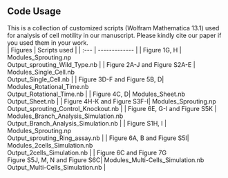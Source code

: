 ## Code Usage <br>
This is a collection of customized scripts (Wolfram Mathematica 13.1) used for analysis of cell motility in our manuscript. Please kindly cite our paper if you used them in your work.
<br>
| Figures  | Scripts used |
| :--- | ------------- |
| Figure 1G, H  | Modules_Sprouting.np <br> Output_sprouting_Wild_Type.nb |
| Figure 2A-J and Figure S2A-E | Modules_Single_Cell.nb <br> Output_Single_Cell.nb  |
| Figure 3D-F and Figure 5B, D| Modules_Rotational_Time.nb <br> Output_Rotational_Time.nb |
| Figure 4C, D| Modules_Sheet.nb <br> Output_Sheet.nb |
| Figure 4H-K and Figure S3F-I| Modules_Sprouting.np <br> Output_sprouting_Control_Knockout.nb |
| Figure 6E, G-I and Figure S5K | Modules_Branch_Analysis_Simulation.nb <br> Output_Branch_Analysis_Simulation.nb |
| Figure S1H, I | Modules_Sprouting.np <br> Output_sprouting_Ring_assay.nb |
| Figure 6A, B and Figure S5I| Modules_2cells_Simulation.nb <br> Output_2cells_Simulation.nb |
| Figure 6C and Figure 7G <br> Figure S5J, M, N and Figure S6C| Modules_Multi-Cells_Simulation.nb <br> Output_Multi-Cells_Simulation.nb |
